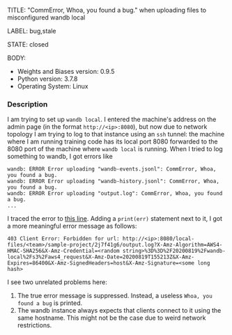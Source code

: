 TITLE:
"CommError, Whoa, you found a bug." when uploading files to misconfigured wandb local

LABEL:
bug,stale

STATE:
closed

BODY:
* Weights and Biases version: 0.9.5
* Python version: 3.7.8
* Operating System: Linux

### Description

I am trying to set up `wandb local`. I entered the machine's address on the admin page (in the format `http://<ip>:8080`), but now due to network topology I am trying to log to that instance using an `ssh` tunnel: the machine where I am running training code has its local port 8080 forwarded to the 8080 port of the machine where `wandb local` is running. When I tried to log something to wandb, I got errors like

```
wandb: ERROR Error uploading "wandb-events.jsonl": CommError, Whoa, you found a bug.
wandb: ERROR Error uploading "wandb-history.jsonl": CommError, Whoa, you found a bug.
wandb: ERROR Error uploading "output.log": CommError, Whoa, you found a bug.
...
```

I traced the error to [this line](https://github.com/wandb/client/blob/02bbade81a2cfa4961dc09e3449112d4582a2c1d/wandb/apis/__init__.py#L79). Adding a `print(err)` statement next to it, I got a more meaningful error message as follows:

```
403 Client Error: Forbidden for url: http://<ip>:8080/local-files/<team>/sample-project/2j7f41g6/output.log?X-Amz-Algorithm=AWS4-HMAC-SHA256&X-Amz-Credential=<random string>%3D%3D%2F20200819%2Fwandb-local%2Fs3%2Faws4_request&X-Amz-Date=20200819T155213Z&X-Amz-Expires=86400&X-Amz-SignedHeaders=host&X-Amz-Signature=<some long hash>
```

I see two unrelated problems here:

1. The true error message is suppressed. Instead, a useless `Whoa, you found a bug` is printed.
2. The wandb instance always expects that clients connect to it using the same hostname. This might not be the case due to weird network restrictions.

